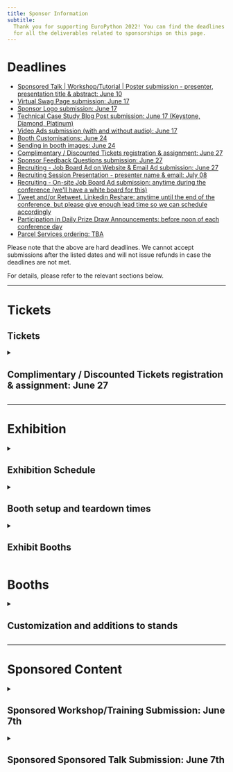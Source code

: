 ```yaml
---
title: Sponsor Information
subtitle:
  Thank you for supporting EuroPython 2022! You can find the deadlines and specs
  for all the deliverables related to sponsorships on this page.
---
```


# Deadlines

<ul>
 <li><a href="#"> Sponsored Talk | Workshop/Tutorial | Poster submission - presenter, presentation title & abstract: June 10 </a></li>
 <li><a href="#"> Virtual Swag Page submission: June 17 </a></li>
 <li><a href="#"> Sponsor Logo submission: June 17 </a></li>
 <li><a href="#"> Technical Case Study Blog Post submission: June 17 (Keystone, Diamond, Platinum) </a></li>
 <li><a href="#"> Video Ads submission (with and without audio): June 17 </a></li>
 <li><a href="#"> Booth Customisations: June 24 </a></li>
 <li><a href="#"> Sending in booth images: June 24 </a></li>
 <li><a href="#"> Complimentary / Discounted Tickets registration & assignment: June 27 </a></li>
 <li><a href="#"> Sponsor Feedback Questions submission:  June 27 </a></li>
 <li><a href="#"> Recruiting - Job Board Ad on Website & Email Ad submission: June 27 </a></li>
 <li><a href="#"> Recruiting Session Presentation - presenter name & email: July 08 </a></li>
 <li><a href="#"> Recruiting - On-site Job Board Ad submission: anytime during the conference (we'll have a white board for this) </a></li>
 <li><a href="#"> Tweet and/or Retweet. Linkedin Reshare: anytime until the end of the conference, but please give enough lead time so we can schedule accordingly </a></li>
 <li><a href="#"> Participation in Daily Prize Draw Announcements: before noon of each conference day </a></li>
 <li><a href="#"> Parcel Services ordering: TBA </a></li>
</ul>

Please note that the above are hard deadlines. We cannot accept submissions after the listed dates and will not issue refunds in case the deadlines are not met.

For details, please refer to the relevant sections below.

---
# Tickets
<h2>Tickets</h2>
<details>
  <summary><h2> Complimentary / Discounted Tickets registration & assignment: June 27 </h2></summary>

  <h3>Registration Process</h3>
  <ol>
  	<li>
      <u><strong> Purchase the tickets in bulk by using the voucher links sent to you. </strong></u> They will be sent out to the sponsor representative. Please follow the direct email instructions and purchase all of the tickets you are entitled to.
    </li>
  	<li>
      <u><strong>Assign tickets</strong></u>: Assign the tickets to every team member that you have chosen to attend the conference. You can assign them by changing your order details after you make the order. Click the order URL in your order confirmation email from support@pretix.eu with Subject: Your order: XXXX and amend accordingly.

    </li>
  </ol>
  Please finalise assigning all tickets to your team by June 27, so we have enough lead time for badge printing.

  Note: We enforce a strict named pass policy. If your sponsorship package includes delivering a sponsored talk, workshop/tutorial or poster, you will also need to <strong> assign the presenter a ticket. </strong> Without a named ticket, our registration team will not be able to allow them into the conference.
  We are happy to convert each conference ticket to 3 day passes. Email sponsoring@europython.eu in advance to state your preference.
</details>

---

# Exhibition
<details>
  <summary><h2>Exhibition Schedule</h2></summary>

The exhibition is open during the three main conference days only, from
Wednesday to Friday.

Exhibit opening times are: 9am to 6pm on Wednesday and Thursday, 9am to 5pm on
Friday.

Please ensure that prominent booths will be staffed during the opening hours.
Normal booths need to be staffed at least during the official breaks.

</details>

<details>
  <summary><h2>Booth setup and teardown times</h2></summary>

Time for setting up the booths will be Tuesday, July 9th, around 15:00 (to be
confirmed by the booth builder) and Wednesday, July 10th, 8:00 - 10:00.

The tear down of the booths will be possible on Friday, Jul 12th, starting at
16:45 (to be confirmed by the booth builder).

</details>

<details>
  <summary><h2>Exhibit Booths</h2></summary>
Sponsors of Silver and above will all be assigned a booth, ranging from 6-56 sqm depending on the package.

</strong> Please refer to the EuroPython 2022 - Exhibit Booths.pdf for mockups and what is included in your booth, as part of your sponsorship package. </strong>
</details>

# Booths
<details>
  <summary><h2>Customization and additions to stands</h2></summary>
All booth graphics can be upgraded from the default Wall Banner Graphic to Stretched Graphics.

There are other add-ons you can order, such as TV sets and furniture for your booth.

For all upgrades and add-on orders, please fill in the EuroPython 2022- Booth Order Forms.pdf and contact Tony O’Brien from OBExpo directly: tony@obexpo.ie

Deadline for ordering booth customisation and addons: Friday 24 June. A 30% surcharge will apply afterwards.
Submission Channel: Contact Tony from OBExpo contact: tony@obexpo.ie
</details>

---

# Sponsored Content

<details>
  <summary><h2>Sponsored Workshop/Training Submission: June 7th</h2></summary>

As a Keystone, or sponsors having purchased a Sponsored Workshop/Training, you
get one slot of 180 minutes as part of the official conference training/workshop
schedule (Monday & Tuesday, 26&27 July). Please let us know the trainer's name
by June 7th, so we can contact them for scheduling preferences and coordinate
with the Program Workgroup to guide them through the training/workshop
submission.

Deadline for submitting the trainer’s name for the Sponsored Workshop/Training:
June 7th Submission Channel: email sponsoring@europython.eu

</details>

<details>
  <summary><h2>Sponsored Sponsored Talk Submission: June 7th</h2></summary>

As a Keystone, Diamond and Gold sponsor or sponsors having purchased a Sponsored
Talk, you get one slot of 30 minutes as part of the official conference schedule
(Wednesday to Friday, 28-30 July). Please let us know the speaker's name by June
7th, so we can contact them for scheduling preferences and coordinate with the
Program Workgroup to guide them through the talk submission.

Deadline for submitting the speaker’s name for the Sponsored Talk: June 7th
Submission Channel: email sponsoring@europython.eu

</details>
